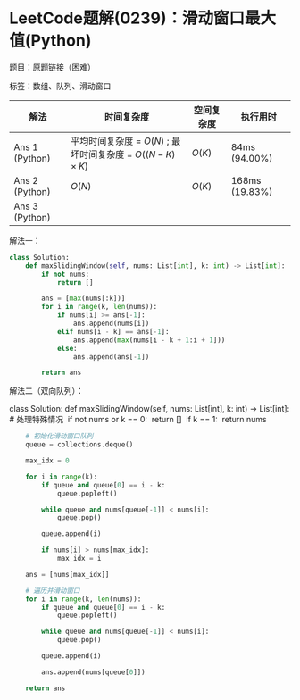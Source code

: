 # LeetCode题解(0239)：滑动窗口最大值(Python)

题目：[原题链接](https://leetcode-cn.com/problems/sliding-window-maximum/)（困难）

标签：数组、队列、滑动窗口

| 解法           | 时间复杂度                                              | 空间复杂度 | 执行用时       |
| -------------- | ------------------------------------------------------- | ---------- | -------------- |
| Ans 1 (Python) | 平均时间复杂度 = $O(N)$ ; 最坏时间复杂度 = $O((N-K)×K)$ | $O(K)$     | 84ms (94.00%)  |
| Ans 2 (Python) | $O(N)$                                                  | $O(K)$     | 168ms (19.83%) |
| Ans 3 (Python) |                                                         |            |                |

解法一：

```python
class Solution:
    def maxSlidingWindow(self, nums: List[int], k: int) -> List[int]:
        if not nums:
            return []

        ans = [max(nums[:k])]
        for i in range(k, len(nums)):
            if nums[i] >= ans[-1]:
                ans.append(nums[i])
            elif nums[i - k] == ans[-1]:
                ans.append(max(nums[i - k + 1:i + 1]))
            else:
                ans.append(ans[-1])

        return ans
```

解法二（双向队列）：

class Solution:
    def maxSlidingWindow(self, nums: List[int], k: int) -> List[int]:
        # 处理特殊情况
​        if not nums or k == 0:
​            return []
​        if k == 1:
​            return nums

```python
    # 初始化滑动窗口队列
    queue = collections.deque()

    max_idx = 0

    for i in range(k):
        if queue and queue[0] == i - k:
            queue.popleft()

        while queue and nums[queue[-1]] < nums[i]:
            queue.pop()

        queue.append(i)

        if nums[i] > nums[max_idx]:
            max_idx = i

    ans = [nums[max_idx]]

    # 遍历并滑动窗口
    for i in range(k, len(nums)):
        if queue and queue[0] == i - k:
            queue.popleft()

        while queue and nums[queue[-1]] < nums[i]:
            queue.pop()

        queue.append(i)

        ans.append(nums[queue[0]])

    return ans
```